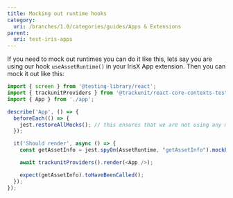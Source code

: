 ```yaml
---
title: Mocking out runtime hooks
category:
  uri: /branches/1.0/categories/guides/Apps & Extensions
parent:
  uri: test-iris-apps
---
```


If you need to mock out runtimes you can do it like this, lets say you are using our hook `useAssetRuntime()` in your IrisX App extension.
Then you can mock it out like this:

```typescript
import { screen } from '@testing-library/react';
import { trackunitProviders } from '@trackunit/react-core-contexts-test';
import { App } from './app';

describe('App', () => {
  beforeEach(() => {
    jest.restoreAllMocks(); // this ensures that we are not using any mocks from other tests
  });

  it('Should render', async () => {
    const getAssetInfo = jest.spyOn(AssetRuntime, "getAssetInfo").mockResolvedValue({ assetId: "assetId" });

    await trackunitProviders().render(<App />);

    expect(getAssetInfo).toHaveBeenCalled();
  });
});
```

